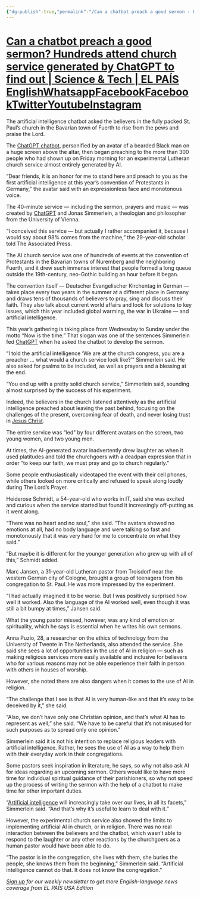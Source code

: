 ```yaml
---
{"dg-publish":true,"permalink":"/Can a chatbot preach a good sermon - Hundreds attend church service generated by ChatGPT to find out/"}
---
```


# [Can a chatbot preach a good sermon? Hundreds attend church service generated by ChatGPT to find out | Science & Tech | EL PAÍS EnglishWhatsappFacebookFacebookTwitterYoutubeInstagram](https://english.elpais.com/science-tech/2023-06-10/can-a-chatbot-preach-a-good-sermon-hundreds-attend-church-service-generated-by-chatgpt-to-find-out.html?outputType=amp)
The artificial intelligence chatbot asked the believers in the fully packed St. Paul’s church in the Bavarian town of Fuerth to rise from the pews and praise the Lord.

The [ChatGPT chatbot](https://english.elpais.com/science-tech/2023-01-31/chatgpt-is-just-the-beginning-artificial-intelligence-is-ready-to-transform-the-world.html), personified by an avatar of a bearded Black man on a huge screen above the altar, then began preaching to the more than 300 people who had shown up on Friday morning for an experimental Lutheran church service almost entirely generated by AI.

“Dear friends, it is an honor for me to stand here and preach to you as the first artificial intelligence at this year’s convention of Protestants in Germany,” the avatar said with an expressionless face and monotonous voice.

The 40-minute service — including the sermon, prayers and music — was created by [ChatGPT](https://english.elpais.com/science-tech/2023-03-24/chatgpt-how-to-use-it-and-what-can-it-really-do.html) and Jonas Simmerlein, a theologian and philosopher from the University of Vienna.

“I conceived this service — but actually I rather accompanied it, because I would say about 98% comes from the machine,” the 29-year-old scholar told The Associated Press.

The AI church service was one of hundreds of events at the convention of Protestants in the Bavarian towns of Nuremberg and the neighboring Fuerth, and it drew such immense interest that people formed a long queue outside the 19th-century, neo-Gothic building an hour before it began.

The convention itself — Deutscher Evangelischer Kirchentag in German — takes place every two years in the summer at a different place in Germany and draws tens of thousands of believers to pray, sing and discuss their faith. They also talk about current world affairs and look for solutions to key issues, which this year included global warming, the war in Ukraine — and artificial intelligence.

This year’s gathering is taking place from Wednesday to Sunday under the motto “Now is the time.” That slogan was one of the sentences Simmerlein fed [ChatGPT](https://english.elpais.com/science-tech/2023-06-05/dr-chatgpt-the-pros-and-cons-of-artificial-intelligence-in-medical-consultations.html) when he asked the chatbot to develop the sermon.

“I told the artificial intelligence ‘We are at the church congress, you are a preacher … what would a church service look like?’” Simmerlein said. He also asked for psalms to be included, as well as prayers and a blessing at the end.

“You end up with a pretty solid church service,” Simmerlein said, sounding almost surprised by the success of his experiment.

Indeed, the believers in the church listened attentively as the artificial intelligence preached about leaving the past behind, focusing on the challenges of the present, overcoming fear of death, and never losing trust in [Jesus Christ](https://english.elpais.com/culture/2023-04-07/the-enduring-mystery-of-jesus-cry-on-the-cross-my-god-my-god-why-have-you-forsaken-me.html).

The entire service was “led” by four different avatars on the screen, two young women, and two young men.

At times, the AI-generated avatar inadvertently drew laughter as when it used platitudes and told the churchgoers with a deadpan expression that in order “to keep our faith, we must pray and go to church regularly.”

Some people enthusiastically videotaped the event with their cell phones, while others looked on more critically and refused to speak along loudly during The Lord’s Prayer.

Heiderose Schmidt, a 54-year-old who works in IT, said she was excited and curious when the service started but found it increasingly off-putting as it went along.

“There was no heart and no soul,” she said. “The avatars showed no emotions at all, had no body language and were talking so fast and monotonously that it was very hard for me to concentrate on what they said.”

“But maybe it is different for the younger generation who grew up with all of this,” Schmidt added.

Marc Jansen, a 31-year-old Lutheran pastor from Troisdorf near the western German city of Cologne, brought a group of teenagers from his congregation to St. Paul. He was more impressed by the experiment.

“I had actually imagined it to be worse. But I was positively surprised how well it worked. Also the language of the AI worked well, even though it was still a bit bumpy at times,” Jansen said.

What the young pastor missed, however, was any kind of emotion or spirituality, which he says is essential when he writes his own sermons.

Anna Puzio, 28, a researcher on the ethics of technology from the University of Twente in The Netherlands, also attended the service. She said she sees a lot of opportunities in the use of AI in religion — such as making religious services more easily available and inclusive for believers who for various reasons may not be able experience their faith in person with others in houses of worship.

However, she noted there are also dangers when it comes to the use of AI in religion.

“The challenge that I see is that AI is very human-like and that it’s easy to be deceived by it,” she said.

“Also, we don’t have only one Christian opinion, and that’s what AI has to represent as well,” she said. “We have to be careful that it’s not misused for such purposes as to spread only one opinion.”

Simmerlein said it is not his intention to replace religious leaders with artificial intelligence. Rather, he sees the use of AI as a way to help them with their everyday work in their congregations.

Some pastors seek inspiration in literature, he says, so why not also ask AI for ideas regarding an upcoming sermon. Others would like to have more time for individual spiritual guidance of their parishioners, so why not speed up the process of writing the sermon with the help of a chatbot to make time for other important duties.

“[Artificial intelligence](https://english.elpais.com/science-tech/2023-05-29/very-human-questions-about-artificial-intelligence.html) will increasingly take over our lives, in all its facets,” Simmerlein said. “And that’s why it’s useful to learn to deal with it.”

However, the experimental church service also showed the limits to implementing artificial AI in church, or in religion. There was no real interaction between the believers and the chatbot, which wasn’t able to respond to the laughter or any other reactions by the churchgoers as a human pastor would have been able to do.

“The pastor is in the congregation, she lives with them, she buries the people, she knows them from the beginning,” Simmerlein said. “Artificial intelligence cannot do that. It does not know the congregation.”

[*Sign up*](https://plus.elpais.com/newsletters/lnp/1/333/?lang=en) *for our weekly newsletter to get more English-language news coverage from EL PAÍS USA Edition*